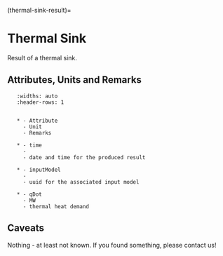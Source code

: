 (thermal-sink-result)=

# Thermal Sink

Result of a thermal sink.

## Attributes, Units and Remarks

```{list-table}
   :widths: auto
   :header-rows: 1


   * - Attribute
     - Unit
     - Remarks

   * - time
     -
     - date and time for the produced result

   * - inputModel
     -
     - uuid for the associated input model

   * - qDot
     - MW
     - thermal heat demand

```

## Caveats

Nothing - at least not known.
If you found something, please contact us!
